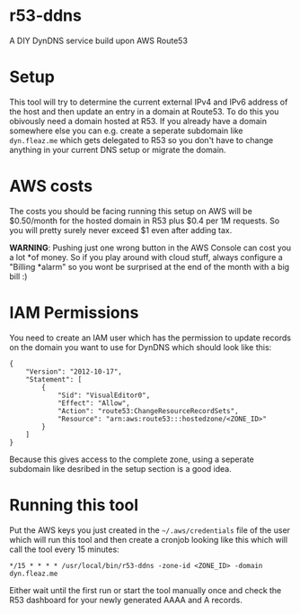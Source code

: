 # r53-ddns
A DIY DynDNS service build upon AWS Route53

# Setup
This tool will try to determine the current external IPv4 and IPv6 address of
the host and then update an entry in a domain at Route53.  To do this you
obivously need a domain hosted at R53. If you already have a domain somewhere
else you can e.g. create a seperate subdomain like `dyn.fleaz.me` which gets
delegated to R53 so you don't have to change anything in your current DNS setup
or migrate the domain.

# AWS costs
The costs you should be facing running this setup on AWS will be $0.50/month for
the hosted domain in R53 plus $0.4 per 1M requests. So you will pretty surely
never exceed $1 even after adding tax.

**WARNING**: Pushing just one wrong button in the AWS Console can cost you a lot
*of money. So if you play around with cloud stuff, always configure a "Billing
*alarm" so you wont be surprised at the end of the month with a big bill :)

# IAM Permissions
You need to create an IAM user which has the permission to update records on the
domain you want to use for DynDNS which should look like this:

```
{
    "Version": "2012-10-17",
    "Statement": [
        {
            "Sid": "VisualEditor0",
            "Effect": "Allow",
            "Action": "route53:ChangeResourceRecordSets",
            "Resource": "arn:aws:route53:::hostedzone/<ZONE_ID>"
        }
    ]
}
```

Because this gives access to the complete zone, using a seperate subdomain like desribed in the setup section is a good idea.

# Running this tool
Put the AWS keys you just created in the `~/.aws/credentials` file of the user
which will run this tool and then create a cronjob looking like this which will
call the tool every 15 minutes:
```
*/15 * * * * /usr/local/bin/r53-ddns -zone-id <ZONE_ID> -domain dyn.fleaz.me
```

Either wait until the first run or start the tool manually once and check the
R53 dashboard for your newly generated AAAA and A records.